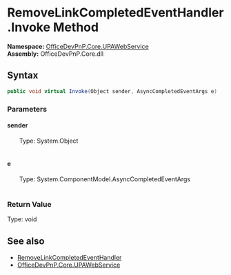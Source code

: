 # RemoveLinkCompletedEventHandler.Invoke Method  
  

**Namespace:** [OfficeDevPnP.Core.UPAWebService](OfficeDevPnP.Core.UPAWebService.md)  
**Assembly:** OfficeDevPnP.Core.dll  
## Syntax
```C#
public void virtual Invoke(Object sender, AsyncCompletedEventArgs e)
```
### Parameters
#### sender  
&emsp;&emsp;Type: System.Object  
&emsp;&emsp;  

  

#### e  
&emsp;&emsp;Type: System.ComponentModel.AsyncCompletedEventArgs  
&emsp;&emsp;  

  

### Return Value
Type: void  

## See also
- [RemoveLinkCompletedEventHandler](OfficeDevPnP.Core.UPAWebService.RemoveLinkCompletedEventHandler.md) 
- [OfficeDevPnP.Core.UPAWebService](OfficeDevPnP.Core.UPAWebService.md) 
